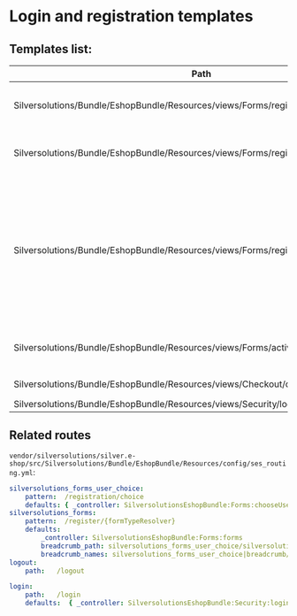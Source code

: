 # Login and registration templates

## Templates list:
| Path     | Description        |
| -------- | ------------------ |
| Silversolutions/Bundle/EshopBundle/Resources/views/Forms/register\_private.html.twig  | Form for private customer registration |
| Silversolutions/Bundle/EshopBundle/Resources/views/Forms/register\_business.html.twig | Form for business customer registration  |
| Silversolutions/Bundle/EshopBundle/Resources/views/Forms/register\_choice.html.twig   | Overview page for registration, which offers buttons for the different registration types (and activation of existing customers) |
| Silversolutions/Bundle/EshopBundle/Resources/views/Forms/activate\_business.html.twig | Form for activation of existing customers   |
| Silversolutions/Bundle/EshopBundle/Resources/views/Checkout/checkout\_login.html.twig   | Login form in checkout   |
| Silversolutions/Bundle/EshopBundle/Resources/views/Security/login.html.twig   | Login form  |

## Related routes

`vendor/silversolutions/silver.e-shop/src/Silversolutions/Bundle/EshopBundle/Resources/config/ses_routing.yml`:

``` yaml
silversolutions_forms_user_choice:
    pattern:  /registration/choice
    defaults: { _controller: SilversolutionsEshopBundle:Forms:chooseUserType }
silversolutions_forms:
    pattern:  /register/{formTypeResolver}
    defaults:
        _controller: SilversolutionsEshopBundle:Forms:forms
        breadcrumb_path: silversolutions_forms_user_choice/silversolutions_forms
        breadcrumb_names: silversolutions_forms_user_choice|breadcrumb/common.silver_forms.$formTypeResolver$
logout:
    path:   /logout

login:
    path:   /login
    defaults:  { _controller: SilversolutionsEshopBundle:Security:login }
```
